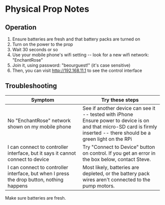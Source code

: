 # Physical Prop Notes



## Operation

1. Ensure batteries are fresh and that battery packs are turned on
2. Turn on the power to the prop
3. Wait 30 seconds or so
4. Use your mobile phone's wifi setting -- look for a new wifi network: "EnchantRose"
5. Join it, using password: "beourguest!" (it's case sensitive)
6. Then, you can visit http://192.168.11.1 to see the control interface



## Troubleshooting

| Symptom                                                      | Try these steps                                              |
| ------------------------------------------------------------ | ------------------------------------------------------------ |
| No "EnchantRose" network shown on my mobile phone            | See if another device can see it -- tested with iPhone<br />Ensure power to device is on and that micro-SD card is firmly inserted -- there should be a green light on the RPi <br /> |
| I can connect to controller interface, but it says it cannot connect to device | Try "Connect to Device" button on control. If you get an error in the box below, contact Steve. |
| I can connect to controller interface, but when I press the drop button, nothing happens | Most likely, batteries are depleted, or the battery pack wires aren't connected to the pump motors. |

Make sure batteries are fresh.




